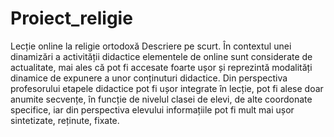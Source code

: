 # Proiect_religie
Lecție online la religie ortodoxă
Descriere pe scurt. În contextul unei dinamizări a activității didactice elementele de online sunt considerate de actualitate, mai ales că pot fi accesate foarte ușor și reprezintă modalități dinamice de expunere a unor conținuturi didactice. Din perspectiva profesorului etapele didactice pot fi ușor integrate în lecție, pot fi alese doar anumite secvențe, în funcție de nivelul clasei de elevi, de alte coordonate specifice, iar din perspectiva elevului informațiile pot fi mult mai ușor sintetizate, reținute, fixate.
